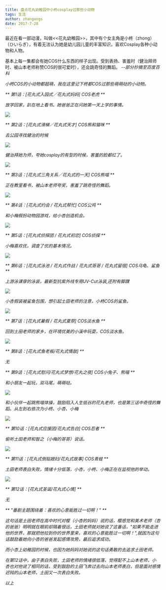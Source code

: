```yaml
---
title: 盘点花丸幼稚园中小柊cosplay过那些小动物
tags: 生活
author: zhangangs
date: 2017-7-28
---
```


最近在看一部动漫，叫做<<花丸幼稚园>>，其中有个女主角是小柊（zhong）（ひいらぎ），有着无法认为她是幼儿园儿童的丰富知识，喜欢Cosplay各种小动物和人物。

基本上每一集都会有她COS什么东西的样子出现。受到表扬、害羞时（健治拜师时、被山本老师称赞COS的很可爱时），还会跳奇怪的舞蹈。 <i>--部分抄摘至百度百科<i>

小柊COS的小动物都超萌，我在这里记下柊都COS过那些萌萌哒的小动物。

** 第1话：[花丸式入园式／花丸式妈妈] COS老虎 **

放学回家，趴在地上看书。她爸爸正在问她第一天上学的事情。

![](http://oxi2boc62.bkt.clouddn.com/7-28-1.gif)

** 第2话：[花丸式滑梯／花丸式天才] COS熊和猫咪 **

去公园寻找健治的时候

![](http://oxi2boc62.bkt.clouddn.com/7-28-2.gif)

健治拜她为师，夸她cosplay的有型的时候，害羞的脸都红了。

![](http://oxi2boc62.bkt.clouddn.com/7-28-3.gif)

** 第3话：[花丸式三角关系／花丸式的一天] COS熊喵 **

正在教室看书，被山本老师夸奖，害羞了跳奇怪的舞蹈。

![](http://oxi2boc62.bkt.clouddn.com/7-28-4.gif)

** 第4话：[花丸式约会 / 花丸式帮忙] COS公鸡 **

和小梅假扮动物园游戏，给小杏创造机会。

![](http://oxi2boc62.bkt.clouddn.com/7-28-5.gif)

** 第5话：[花丸式侦探团 / 花丸式初恋] COS侦探 **

小梅喜欢优，调查了优的基本情况。

![](http://oxi2boc62.bkt.clouddn.com/7-28-6.gif)

** 第6话：[花丸式泳池 / 花丸式作战 / 花丸式哥哥 / 花丸式留宿] COS乌龟、鲨鱼 **

上游泳课穿的泳装，最新型抗紫外线专用UV-Cut泳装,还附有脚蹼

![](http://oxi2boc62.bkt.clouddn.com/7-28-7.gif)

小杏假装被鲨鱼包围，想引起土田老师的注意，小柊COS的鲨鱼。

![](http://oxi2boc62.bkt.clouddn.com/7-28-8.gif)

** 第7话：[花丸式暑假 / 花丸式夏祭] COS淡水鱼 **

回到土田老师的家乡，在环境优美的小溪中玩耍，COS淡水鱼。

![](http://oxi2boc62.bkt.clouddn.com/7-28-9.gif)

** 第8话：[花丸式鱼老板/花丸式情敌] **

无

** 第9话：[花丸式慰问/花丸式梦想/花丸之夜] COS小兔子、熊喵 **

和小朋友一起玩，双马尾，萌萌哒。

![](http://oxi2boc62.bkt.clouddn.com/7-28-10.gif)

和小伙伴一起跳熊喵体操，鼓励陷入人生低谷的花丸老师，也是第三话中奇怪的舞蹈。从左到右依次为小柊、小杏、小梅

![](http://oxi2boc62.bkt.clouddn.com/7-28-11.gif)

** 第10话：[花丸式应援团/花丸式告白] COS忍者 **

偷听土田老师和智之（小梅的哥哥）说话。

![](http://oxi2boc62.bkt.clouddn.com/7-28-12.gif)

** 第11话：[花丸式倒贴媳妇/花丸式故事] COS青蛙 **

土田老师表白失败，情绪十分低落，小杏，小柊、小梅正在在监视他的举动。

![](http://oxi2boc62.bkt.clouddn.com/7-28-13.gif)

** 第12话：[花丸式圣诞/花丸式心情]  **

无

** "番剧主题围绕着：喜欢的心意能胜过一切啊！" **

这句话是土田老师在高中时代对樱（小杏的妈妈）说的话，樱感觉和美术老师（杏的爸爸）明明就在眼前却隔着很远，土田老师就对她说了这番话，"如果不能走进他的世界，那就把他拉到你的世界里来，喜欢的心意能胜过一切啊！",就因为这句话鼓励着她向小杏的爸爸发起感情攻势，最后追求成功。

而小杏上幼稚园的时候，也因为她妈妈对她说的这句话勇敢的去追求土田老师。

在第12话中，由于表白失败，土田老师的情绪很低落，觉得配不上山本老师，小杏也对他说了相同的话，受到鼓励的土田飞奔过去向山本老师表白，但是面对感情迟钝的山本老师，土田又一次表白失败。


以上

